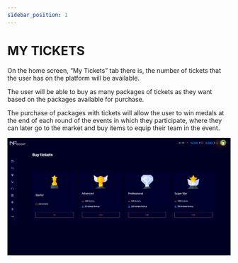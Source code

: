 ```yaml
---
sidebar_position: 1
---
```


# MY TICKETS

On the home screen, “My Tickets” tab there is, the number of tickets that the user has on the platform will be available.

The user will be able to buy as many packages of tickets as they want based on the packages available for purchase.

The purchase of packages with tickets will allow the user to win medals at the end of each round of the events in which they participate, where they can later go to the market and buy items to equip their team in the event.

![1](./../assets/novatelabuytickets.png)

